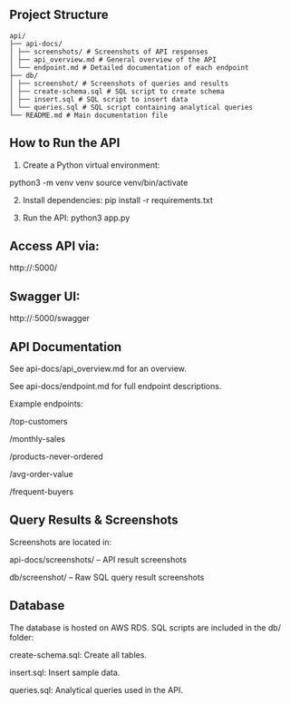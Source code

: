 

## Project Structure
```plaintext
api/
├── api-docs/
│ ├── screenshots/ # Screenshots of API responses
│ ├── api_overview.md # General overview of the API
│ └── endpoint.md # Detailed documentation of each endpoint
├── db/
│ ├── screenshot/ # Screenshots of queries and results
│ ├── create-schema.sql # SQL script to create schema
│ ├── insert.sql # SQL script to insert data
│ └── queries.sql # SQL script containing analytical queries
└── README.md # Main documentation file
```

##  How to Run the API
1. Create a Python virtual environment:

python3 -m venv venv
source venv/bin/activate


2. Install dependencies:
pip install -r requirements.txt

3. Run the API:
python3 app.py

## Access API via:
http://<your-ec2-ip>:5000/<endpoint>

## Swagger UI:
http://<your-ec2-ip>:5000/swagger


## API Documentation
See api-docs/api_overview.md for an overview.

See api-docs/endpoint.md for full endpoint descriptions.

Example endpoints:

/top-customers

/monthly-sales

/products-never-ordered

/avg-order-value

/frequent-buyers

## Query Results & Screenshots
Screenshots are located in:

api-docs/screenshots/ – API result screenshots

db/screenshot/ – Raw SQL query result screenshots


## Database
The database is hosted on AWS RDS. SQL scripts are included in the db/ folder:

create-schema.sql: Create all tables.

insert.sql: Insert sample data.

queries.sql: Analytical queries used in the API.

